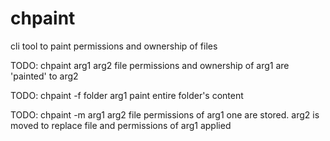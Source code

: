 # chpaint

cli tool to paint permissions and ownership of files

TODO: chpaint arg1 arg2 
  file permissions and ownership of arg1 are 'painted' to arg2

TODO: chpaint -f folder arg1
  paint entire folder's content

TODO: chpaint -m arg1 arg2
  file permissions of arg1 one are stored. arg2 is moved to replace file and permissions of arg1 applied
